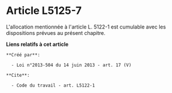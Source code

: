 # Article L5125-7

L'allocation mentionnée à l'article L. 5122-1 est cumulable avec les dispositions prévues au présent chapitre.

**Liens relatifs à cet article**

	**Créé par**:

	  - Loi n°2013-504 du 14 juin 2013 - art. 17 (V)

	**Cite**:

	  - Code du travail - art. L5122-1
